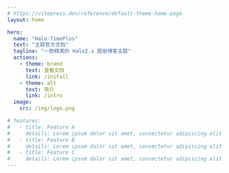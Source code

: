 ```yaml
---
# https://vitepress.dev/reference/default-theme-home-page
layout: home

hero:
  name: "Halo-TimePlus"
  text: "主题官方文档"
  tagline: "一款精美的 Halo2.x 图册博客主题"
  actions:
    - theme: brand
      text: 查看文档
      link: /initall
    - theme: alt
      text: 简介
      link: /intro
  image:
    src: /img/logo.png

# features:
#   - title: Feature A
#     details: Lorem ipsum dolor sit amet, consectetur adipiscing elit
#   - title: Feature B
#     details: Lorem ipsum dolor sit amet, consectetur adipiscing elit
#   - title: Feature C
#     details: Lorem ipsum dolor sit amet, consectetur adipiscing elit
---
```


